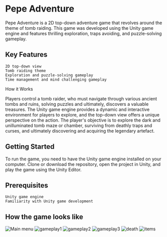 # Pepe Adventure

Pepe Adventure is a 2D top-down adventure game that revolves around the theme of tomb raiding. This game was developed using the Unity game engine and features thrilling exploration, traps avoiding, and puzzle-solving gameplay.

## Key Features

    2D top-down view
    Tomb raiding theme
    Exploration and puzzle-solving gameplay
    Time management and mind challenging gameplay

How it Works

Players control a tomb raider, who must navigate through various ancient tombs and ruins, solving puzzles and ultimately, discovers a valuable treasures. The Unity game engine provides a dynamic and interactive environment for players to explore, and the top-down view offers a unique perspective on the action. The player's objective is to explore the dark and unilluminated tomb maze or chamber, surviving from deathly traps and
curses, and ultimately discovering and acquiring the legendary artefact.

## Getting Started

To run the game, you need to have the Unity game engine installed on your computer. Clone or download the repository, open the project in Unity, and play the game using the Unity Editor.

## Prerequisites

    Unity game engine
    Familiarity with Unity game development

## How the game looks like
![Main menu](https://github.com/jdfung/Unity-PepeAdventure/blob/main/Screenshots/main%20menu.png)
![gameplay1](https://github.com/jdfung/Unity-PepeAdventure/blob/main/Screenshots/gameplay1.png)
![gameplay2](https://github.com/jdfung/Unity-PepeAdventure/blob/main/Screenshots/gameplay2.png)
![gameplay3](https://github.com/jdfung/Unity-PepeAdventure/blob/main/Screenshots/gameplay3.png)
![death](https://github.com/jdfung/Unity-PepeAdventure/blob/main/Screenshots/deathScreen.png)
![items](https://github.com/jdfung/Unity-PepeAdventure/blob/main/Screenshots/endgameitem.png)

